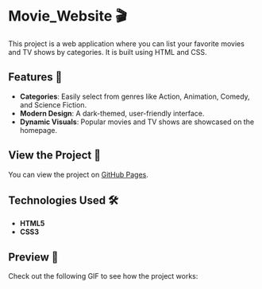 # Movie_Website 🎬

This project is a web application where you can list your favorite movies and TV shows by categories. It is built using HTML and CSS.

## Features 🌟
- **Categories**: Easily select from genres like Action, Animation, Comedy, and Science Fiction.
- **Modern Design**: A dark-themed, user-friendly interface.
- **Dynamic Visuals**: Popular movies and TV shows are showcased on the homepage.

## View the Project 🚀
You can view the project on [GitHub Pages](https://github.com/Altaaam4/Movie_Website).

## Technologies Used 🛠️
- **HTML5**
- **CSS3**

## Preview 👀
Check out the following GIF to see how the project works:
